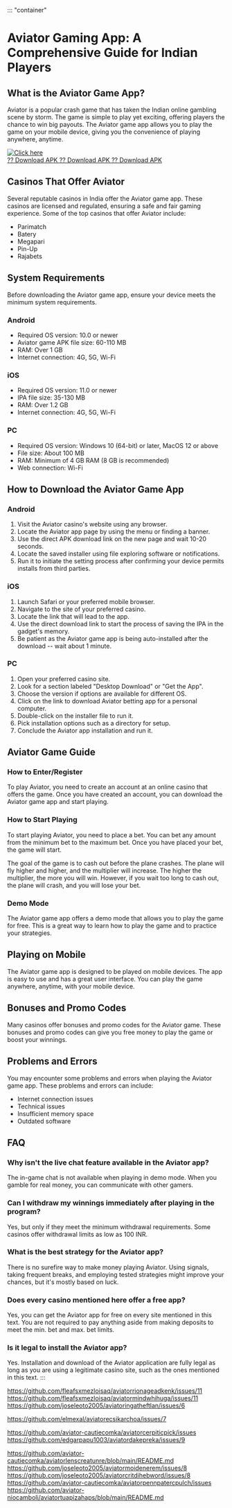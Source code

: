::: \"container\"
# Aviator Gaming App: A Comprehensive Guide for Indian Players

## What is the Aviator Game App?

Aviator is a popular crash game that has taken the Indian online
gambling scene by storm. The game is simple to play yet exciting,
offering players the chance to win big payouts. The Aviator game app
allows you to play the game on your mobile device, giving you the
convenience of playing anywhere, anytime.

[![Click
here](https://readscoops.com/wp-content/uploads/2023/03/Readscoop-aviator-1-1.jpg)](https://traff.sbs/deff?key=aviator+gaming+app)\
[?? Download APK ?? Download APK ?? Download
APK](https://traff.sbs/deff?key=aviator+gaming+app)

## Casinos That Offer Aviator

Several reputable casinos in India offer the Aviator game app. These
casinos are licensed and regulated, ensuring a safe and fair gaming
experience. Some of the top casinos that offer Aviator include:

-   Parimatch
-   Batery
-   Megapari
-   Pin-Up
-   Rajabets

## System Requirements

Before downloading the Aviator game app, ensure your device meets the
minimum system requirements.

### Android

-   Required OS version: 10.0 or newer
-   Aviator game APK file size: 60-110 MB
-   RAM: Over 1 GB
-   Internet connection: 4G, 5G, Wi-Fi

### iOS

-   Required OS version: 11.0 or newer
-   IPA file size: 35-130 MB
-   RAM: Over 1.2 GB
-   Internet connection: 4G, 5G, Wi-Fi

### PC

-   Required OS version: Windows 10 (64-bit) or later, MacOS 12 or above
-   File size: About 100 MB
-   RAM: Minimum of 4 GB RAM (8 GB is recommended)
-   Web connection: Wi-Fi

## How to Download the Aviator Game App

### Android

1.  Visit the Aviator casino\'s website using any browser.
2.  Locate the Aviator app page by using the menu or finding a banner.
3.  Use the direct APK download link on the new page and wait 10-20
    seconds.
4.  Locate the saved installer using file exploring software or
    notifications.
5.  Run it to initiate the setting process after confirming your device
    permits installs from third parties.

### iOS

1.  Launch Safari or your preferred mobile browser.
2.  Navigate to the site of your preferred casino.
3.  Locate the link that will lead to the app.
4.  Use the direct download link to start the process of saving the IPA
    in the gadget\'s memory.
5.  Be patient as the Aviator game app is being auto-installed after the
    download -- wait about 1 minute.

### PC

1.  Open your preferred casino site.
2.  Look for a section labeled "Desktop Download" or "Get the App".
3.  Choose the version if options are available for different OS.
4.  Click on the link to download Aviator betting app for a personal
    computer.
5.  Double-click on the installer file to run it.
6.  Pick installation options such as a directory for setup.
7.  Conclude the Aviator app installation and run it.

## Aviator Game Guide

### How to Enter/Register

To play Aviator, you need to create an account at an online casino that
offers the game. Once you have created an account, you can download the
Aviator game app and start playing.

### How to Start Playing

To start playing Aviator, you need to place a bet. You can bet any
amount from the minimum bet to the maximum bet. Once you have placed
your bet, the game will start.

The goal of the game is to cash out before the plane crashes. The plane
will fly higher and higher, and the multiplier will increase. The higher
the multiplier, the more you will win. However, if you wait too long to
cash out, the plane will crash, and you will lose your bet.

### Demo Mode

The Aviator game app offers a demo mode that allows you to play the game
for free. This is a great way to learn how to play the game and to
practice your strategies.

## Playing on Mobile

The Aviator game app is designed to be played on mobile devices. The app
is easy to use and has a great user interface. You can play the game
anywhere, anytime, with your mobile device.

## Bonuses and Promo Codes

Many casinos offer bonuses and promo codes for the Aviator game. These
bonuses and promo codes can give you free money to play the game or
boost your winnings.

## Problems and Errors

You may encounter some problems and errors when playing the Aviator game
app. These problems and errors can include:

-   Internet connection issues
-   Technical issues
-   Insufficient memory space
-   Outdated software

## FAQ

### Why isn't the live chat feature available in the Aviator app?

The in-game chat is not available when playing in demo mode. When you
gamble for real money, you can communicate with other gamers.

### Can I withdraw my winnings immediately after playing in the program?

Yes, but only if they meet the minimum withdrawal requirements. Some
casinos offer withdrawal limits as low as 100 INR.

### What is the best strategy for the Aviator app?

There is no surefire way to make money playing Aviator. Using signals,
taking frequent breaks, and employing tested strategies might improve
your chances, but it\'s mostly based on luck.

### Does every casino mentioned here offer a free app?

Yes, you can get the Aviator app for free on every site mentioned in
this text. You are not required to pay anything aside from making
deposits to meet the min. bet and max. bet limits.

### Is it legal to install the Aviator app?

Yes. Installation and download of the Aviator application are fully
legal as long as you are using a legitimate casino site, such as the
ones mentioned in this text.
:::

https://github.com/fleafsxmezloisaq/aviatorrionageadkenk/issues/11
https://github.com/fleafsxmezloisaq/aviatormindwhihuga/issues/11
https://github.com/joseleoto2005/aviatoringatheftlan/issues/6

https://github.com/elmexal/aviatorecsikarchoa/issues/7


https://github.com/aviator-cautiecomka/aviatorcerpiticpick/issues
https://github.com/edgarpapu1003/aviatordakepreka/issues/9

https://github.com/aviator-cautiecomka/aviatorlenscreatunre/blob/main/README.md
https://github.com/joseleoto2005/aviatormoidenerem/issues/8
https://github.com/joseleoto2005/aviatorcritdihebword/issues/8
https://github.com/aviator-cautiecomka/aviatorpennpatercpulch/issues
https://github.com/aviator-niocamboli/aviatortuapizahaps/blob/main/README.md
